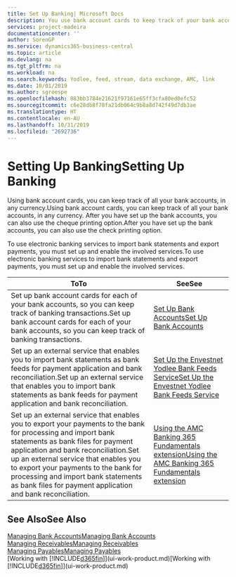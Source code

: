 ```yaml
---
title: Set Up Banking| Microsoft Docs
description: You use bank account cards to keep track of your bank accounts and set up bank feeds, such as Yodlee, to exchange data.
services: project-madeira
documentationcenter: ''
author: SorenGP
ms.service: dynamics365-business-central
ms.topic: article
ms.devlang: na
ms.tgt_pltfrm: na
ms.workload: na
ms.search.keywords: Yodlee, feed, stream, data exchange, AMC, link
ms.date: 10/01/2019
ms.author: sgroespe
ms.openlocfilehash: 083bb3784e21621f97161e65ff3cfa80ed0efc52
ms.sourcegitcommit: c6e28db8f78fa21db064c9b8a8d742f49d7db3ae
ms.translationtype: HT
ms.contentlocale: en-AU
ms.lasthandoff: 10/31/2019
ms.locfileid: "2692736"
---
```

# <a name="setting-up-banking"></a><span data-ttu-id="17853-103">Setting Up Banking</span><span class="sxs-lookup"><span data-stu-id="17853-103">Setting Up Banking</span></span>
<span data-ttu-id="17853-104">Using bank account cards, you can keep track of all your bank accounts, in any currency.</span><span class="sxs-lookup"><span data-stu-id="17853-104">Using bank account cards, you can keep track of all your bank accounts, in any currency.</span></span> <span data-ttu-id="17853-105">After you have set up the bank accounts, you can also use the cheque printing option.</span><span class="sxs-lookup"><span data-stu-id="17853-105">After you have set up the bank accounts, you can also use the check printing option.</span></span>

<span data-ttu-id="17853-106">To use electronic banking services to import bank statements and  export payments, you must set up and enable the involved services.</span><span class="sxs-lookup"><span data-stu-id="17853-106">To use electronic banking services to import bank statements and  export payments, you must set up and enable the involved services.</span></span>

| <span data-ttu-id="17853-107">To</span><span class="sxs-lookup"><span data-stu-id="17853-107">To</span></span> | <span data-ttu-id="17853-108">See</span><span class="sxs-lookup"><span data-stu-id="17853-108">See</span></span> |
| --- | --- |
| <span data-ttu-id="17853-109">Set up bank account cards for each of your bank accounts, so you can keep track of banking transactions.</span><span class="sxs-lookup"><span data-stu-id="17853-109">Set up bank account cards for each of your bank accounts, so you can keep track of banking transactions.</span></span> |[<span data-ttu-id="17853-110">Set Up Bank Accounts</span><span class="sxs-lookup"><span data-stu-id="17853-110">Set Up Bank Accounts</span></span>](bank-how-setup-bank-accounts.md) |
| <span data-ttu-id="17853-111">Set up an external service that enables you to import bank statements as bank feeds for payment application and bank reconciliation.</span><span class="sxs-lookup"><span data-stu-id="17853-111">Set up an external service that enables you to import bank statements as bank feeds for payment application and bank reconciliation.</span></span> |[<span data-ttu-id="17853-112">Set Up the Envestnet Yodlee Bank Feeds Service</span><span class="sxs-lookup"><span data-stu-id="17853-112">Set Up the Envestnet Yodlee Bank Feeds Service</span></span>](bank-how-setup-bank-statement-service.md) |
| <span data-ttu-id="17853-113">Set up an external service that enables you to export your payments to the bank for processing  and import bank statements as bank files for payment application and bank reconciliation.</span><span class="sxs-lookup"><span data-stu-id="17853-113">Set up an external service that enables you to export your payments to the bank for processing  and import bank statements as bank files for payment application and bank reconciliation.</span></span> |[<span data-ttu-id="17853-114">Using the AMC Banking 365 Fundamentals extension</span><span class="sxs-lookup"><span data-stu-id="17853-114">Using the AMC Banking 365 Fundamentals extension</span></span>](ui-extensions-amc-banking.md) |

## <a name="see-also"></a><span data-ttu-id="17853-115">See Also</span><span class="sxs-lookup"><span data-stu-id="17853-115">See Also</span></span>
[<span data-ttu-id="17853-116">Managing Bank Accounts</span><span class="sxs-lookup"><span data-stu-id="17853-116">Managing Bank Accounts</span></span>](bank-manage-bank-accounts.md)  
[<span data-ttu-id="17853-117">Managing Receivables</span><span class="sxs-lookup"><span data-stu-id="17853-117">Managing Receivables</span></span>](receivables-manage-receivables.md)  
[<span data-ttu-id="17853-118">Managing Payables</span><span class="sxs-lookup"><span data-stu-id="17853-118">Managing Payables</span></span>](payables-manage-payables.md)  
<span data-ttu-id="17853-119">[Working with [!INCLUDE[d365fin](includes/d365fin_md.md)]](ui-work-product.md)</span><span class="sxs-lookup"><span data-stu-id="17853-119">[Working with [!INCLUDE[d365fin](includes/d365fin_md.md)]](ui-work-product.md)</span></span>
